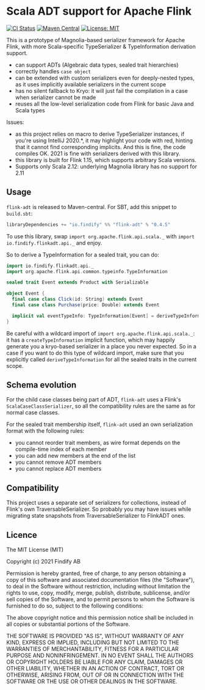 # Scala ADT support for Apache Flink

[![CI Status](https://github.com/findify/flink-adt/workflows/CI/badge.svg)](https://github.com/findify/flink-adt/actions)
[![Maven Central](https://maven-badges.herokuapp.com/maven-central/io.findify/flink-adt_2.12/badge.svg?style=plastic)](https://maven-badges.herokuapp.com/maven-central/io.github.metarank/cfor_2.13)
[![License: MIT](https://img.shields.io/badge/License-MIT-green.svg)](https://opensource.org/licenses/MIT)

This is a prototype of Magnolia-based serializer framework for Apache Flink, with
more Scala-specific TypeSerializer & TypeInformation derivation support.

* can support ADTs (Algebraic data types, sealed trait hierarchies)
* correctly handles `case object` 
* can be extended with custom serializers even for deeply-nested types, as it uses implicitly available serializers
  in the current scope
* has no silent fallback to Kryo: it will just fail the compilation in a case when serializer cannot be made
* reuses all the low-level serialization code from Flink for basic Java and Scala types

Issues:
* as this project relies on macro to derive TypeSerializer instances, if you're using IntelliJ 2020.*, it may
highlight your code with red, hinting that it cannot find corresponding implicits. And this is fine, the code
compiles OK. 2021 is fine with serializers derived with this library.
* this library is built for Flink 1.15, which supports arbitrary Scala versions.
* Supports only Scala 2.12: underlying Magnolia library has no support for 2.11
  
## Usage

`flink-adt` is released to Maven-central. For SBT, add this snippet to `build.sbt`:
```scala
libraryDependencies += "io.findify" %% "flink-adt" % "0.4.5"
```

To use this library, swap `import org.apache.flink.api.scala._` with `import io.findify.flinkadt.api._` and enjoy.

So to derive a TypeInformation for a sealed trait, you can do:
```scala
import io.findify.flinkadt.api._
import org.apache.flink.api.common.typeinfo.TypeInformation

sealed trait Event extends Product with Serializable

object Event {
  final case class Click(id: String) extends Event
  final case class Purchase(price: Double) extends Event

  implicit val eventTypeInfo: TypeInformation[Event] = deriveTypeInformation
}
```

Be careful with a wildcard import of `import org.apache.flink.api.scala._`: it has a `createTypeInformation` implicit
function, which may happily generate you a kryo-based serializer in a place you never expected. So in a case if you want
to do this type of wildcard import, make sure that you explicitly called `deriveTypeInformation`
for all the sealed traits in the current scope.

## Schema evolution

For the child case classes being part of ADT, `flink-adt` uses a Flink's `ScalaCaseClassSerializer`, so all the compatibility rules
are the same as for normal case classes.

For the sealed trait membership itself, `flink-adt` used an own serialization format with the following rules:
* you cannot reorder trait members, as wire format depends on the compile-time index of each member
* you can add new members at the end of the list
* you cannot remove ADT members
* you cannot replace ADT members

## Compatibility

This project uses a separate set of serializers for collections, instead of Flink's own TraversableSerializer. So probably you
may have issues while migrating state snapshots from TraversableSerializer to FlinkADT ones.

## Licence

The MIT License (MIT)

Copyright (c) 2021 Findify AB

Permission is hereby granted, free of charge, to any person obtaining a copy of this software and associated documentation files (the "Software"), to deal in the Software without restriction, including without limitation the rights to use, copy, modify, merge, publish, distribute, sublicense, and/or sell copies of the Software, and to permit persons to whom the Software is furnished to do so, subject to the following conditions:

The above copyright notice and this permission notice shall be included in all copies or substantial portions of the Software.

THE SOFTWARE IS PROVIDED "AS IS", WITHOUT WARRANTY OF ANY KIND, EXPRESS OR IMPLIED, INCLUDING BUT NOT LIMITED TO THE WARRANTIES OF MERCHANTABILITY, FITNESS FOR A PARTICULAR PURPOSE AND NONINFRINGEMENT. IN NO EVENT SHALL THE AUTHORS OR COPYRIGHT HOLDERS BE LIABLE FOR ANY CLAIM, DAMAGES OR OTHER LIABILITY, WHETHER IN AN ACTION OF CONTRACT, TORT OR OTHERWISE, ARISING FROM, OUT OF OR IN CONNECTION WITH THE SOFTWARE OR THE USE OR OTHER DEALINGS IN THE SOFTWARE.
